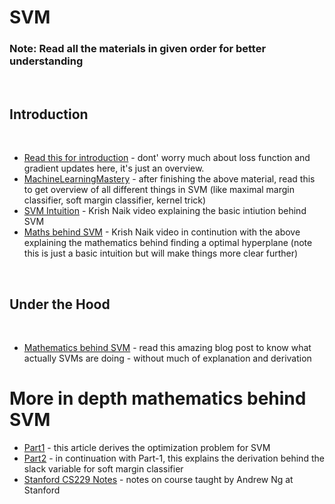 # SVM 

### Note: Read all the materials in given order for better understanding

<br>

## Introduction

<br>

- [Read this for introduction](https://towardsdatascience.com/support-vector-machine-introduction-to-machine-learning-algorithms-934a444fca47) - dont' worry much about loss function and gradient updates here, it's just an overview.
- [MachineLearningMastery](https://machinelearningmastery.com/support-vector-machines-for-machine-learning/) - after finishing the above material, read this to get overview of all different things in SVM (like maximal margin classifier, soft margin classifier, kernel trick)
- [SVM Intuition](https://www.youtube.com/watch?v=H9yACitf-KM) - Krish Naik video explaining the basic intiution behind SVM
- [Maths behind SVM](https://www.youtube.com/watch?v=Js3GLb1xPhc) - Krish Naik video in continution with the above explaining the mathematics behind finding a optimal hyperplane (note this is just a basic intuition but will make things more clear further)

<br>

## Under the Hood
<br>

- [Mathematics behind SVM](https://shuzhanfan.github.io/2018/05/understanding-mathematics-behind-support-vector-machines/) - read this amazing blog post to know what actually SVMs are doing - without much of explanation and derivation
  
# More in depth mathematics behind SVM
- [Part1](https://towardsdatascience.com/demystifying-maths-of-svm-13ccfe00091e) - this article derives the optimization problem for SVM
- [Part2](https://towardsdatascience.com/demystifying-maths-of-svm-part-2-30308a73e072) -  in continuation with Part-1, this explains the derivation behind the slack variable for soft margin classifier
- [Stanford CS229 Notes](https://github.com/Gladiator07/Machine-Learning-Complete/blob/master/SVM/SVM_Stanford_Notes.pdf) - notes on course taught by Andrew Ng at Stanford